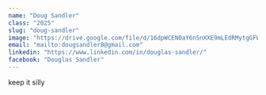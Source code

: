 ```yaml
---
name: "Doug Sandler"
class: "2025"
slug: "doug-sandler"
image: "https://drive.google.com/file/d/16dpWCEN0aY6nSnXXE9mLEdRMytgGFWSy/view?usp=drive_link"
email: "mailto:dougsandler8@gmail.com"
linkedin: "https://www.linkedin.com/in/douglas-sandler/"
facebook: "Douglas Sandler"
---
```

keep it silly